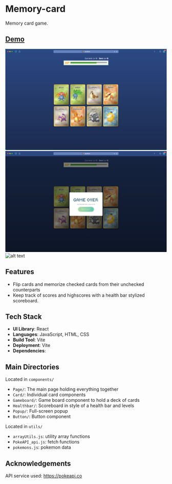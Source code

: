 # Memory-card

Memory card game.

## [Demo](link)
![alt text](image.png)
![alt text](image-1.png)
![alt text](<Safari_Personal — Vite + React_1219_Z3G7OqhM.gif>)

## Features

- Flip cards and memorize checked cards from their unchecked counterparts
- Keep track of scores and highscores with a health bar stylized scoreboard.

## Tech Stack

- **UI Library**: React
- **Languages**: JavaScript, HTML, CSS
- **Build Tool**: Vite
- **Deployment**: Vite
- **Dependencies**:

## Main Directories

Located in `components/`

- `Page/`: The main page holding everything together
- `Card/`: Individual card components
- `Gameboard/`: Game board component to hold a deck of cards
- `Healthbar/`: Scoreboard in style of a health bar and levels
- `Popup/`: Full-screen popup
- `Button/`: Button component

Located in `utils/`

- `arrayUtils.js`: utility array functions
- `PokeAPI_api.js`: fetch functions
- `pokemons.js`: pokemon data

## Acknowledgements

API service used: https://pokeapi.co
